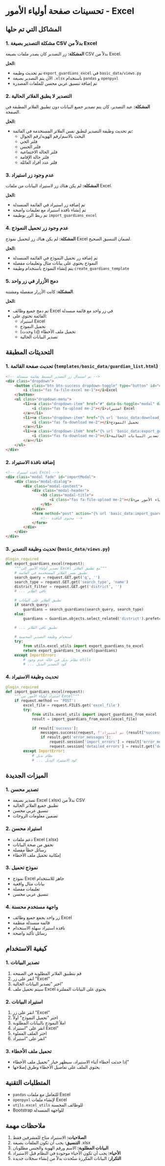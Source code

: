 # تحسينات صفحة أولياء الأمور - Excel

## المشاكل التي تم حلها

### 1. مشكلة التصدير بصيغة CSV بدلاً من Excel
**المشكلة:** زر التصدير كان يصدر ملفات بصيغة CSV بدلاً من Excel.

**الحل:** 
- تم تحديث وظيفة `export_guardians_excel` في `basic_data/views.py`
- الآن يتم التصدير بصيغة `.xlsx` باستخدام `pandas` و `openpyxl`
- تم إضافة تنسيق عربي محسن للملفات المصدرة

### 2. التصدير لا يطبق الفلاتر الحالية
**المشكلة:** عند التصدير، كان يتم تصدير جميع البيانات دون تطبيق الفلاتر المطبقة في الصفحة.

**الحل:**
- تم تحديث وظيفة التصدير لتطبق نفس الفلاتر المستخدمة في القائمة:
  - البحث بالاسم/رقم الهوية/رقم الجوال
  - فلتر الحي
  - فلتر الجنس
  - فلتر الحالة الاجتماعية
  - فلتر حالة الإقامة
  - فلتر عدد أفراد العائلة

### 3. عدم وجود زر استيراد
**المشكلة:** لم يكن هناك زر لاستيراد البيانات من ملفات Excel.

**الحل:**
- تم إضافة زر استيراد في القائمة المنسدلة
- تم إنشاء نافذة استيراد مع تعليمات واضحة
- تم ربط الزر بوظيفة `import_guardians_excel`

### 4. عدم وجود زر تحميل النموذج
**المشكلة:** لم يكن هناك زر لتحميل نموذج Excel لضمان التنسيق الصحيح.

**الحل:**
- تم إضافة زر تحميل النموذج في القائمة المنسدلة
- النموذج يحتوي على بيانات مثال وتعليمات مفصلة
- يتم إنشاء النموذج باستخدام وظيفة `create_guardians_template`

### 5. دمج الأزرار في زر واحد
**المشكلة:** كانت الأزرار منفصلة ومشتتة.

**الحل:**
- تم دمج جميع وظائف Excel في زر واحد مع قائمة منسدلة
- القائمة تحتوي على:
  - استيراد Excel
  - تحميل النموذج
  - تحميل ملف الأخطاء (إذا وجدت)
  - تصدير البيانات الحالية

## التحديثات المطبقة

### 1. تحديث صفحة القائمة (`templates/basic_data/guardian_list.html`)
```html
<!-- تم استبدال زر التصدير البسيط بقائمة منسدلة -->
<div class="dropdown">
    <button class="btn btn-success dropdown-toggle" type="button" id="excelDropdown" data-bs-toggle="dropdown">
        <i class="fas fa-file-excel me-1"></i>Excel
    </button>
    <ul class="dropdown-menu">
        <li><a class="dropdown-item" href="#" data-bs-toggle="modal" data-bs-target="#importModal">
            <i class="fas fa-upload me-2"></i>استيراد Excel
        </a></li>
        <li><a class="dropdown-item" href="{% url 'basic_data:download_guardians_template' %}">
            <i class="fas fa-download me-2"></i>تحميل النموذج
        </a></li>
        <li><a class="dropdown-item" href="{% url 'basic_data:export_guardians_excel' %}{% if request.GET %}?{{ request.GET.urlencode }}{% endif %}">
            <i class="fas fa-download me-2"></i>تصدير البيانات الحالية
        </a></li>
    </ul>
</div>
```

### 2. إضافة نافذة الاستيراد
```html
<!-- نافذة استيراد Excel -->
<div class="modal fade" id="importModal">
    <div class="modal-dialog">
        <div class="modal-content">
            <div class="modal-header">
                <h5 class="modal-title">
                    <i class="fas fa-file-upload me-2"></i>استيراد أولياء الأمور من Excel
                </h5>
            </div>
            <form method="post" action="{% url 'basic_data:import_guardians_excel' %}" enctype="multipart/form-data">
                <!-- محتوى النافذة -->
            </form>
        </div>
    </div>
</div>
```

### 3. تحديث وظيفة التصدير (`basic_data/views.py`)
```python
@login_required
def export_guardians_excel(request):
    """تصدير أولياء الأمور إلى Excel مع تطبيق الفلاتر"""
    # تطبيق نفس الفلاتر المستخدمة في القائمة
    search_query = request.GET.get('q', '')
    search_type = request.GET.get('search_type', 'name')
    district_filter = request.GET.get('district', '')
    # ... باقي الفلاتر
    
    # تطبيق الفلاتر على البيانات
    if search_query:
        guardians = search_guardians(search_query, search_type)
    else:
        guardians = Guardian.objects.select_related('district').prefetch_related('wives').all()
    
    # ... تطبيق باقي الفلاتر
    
    # استخدام وظيفة التصدير المحسنة
    try:
        from utils.excel_utils import export_guardians_to_excel
        return export_guardians_to_excel(guardians)
    except ImportError:
        # نظام بديل في حالة عدم وجود utils
        # ... كود التصدير البديل
```

### 4. تحديث وظيفة الاستيراد
```python
@login_required 
def import_guardians_excel(request):
    """استيراد أولياء الأمور من Excel"""
    if request.method == 'POST':
        excel_file = request.FILES.get('excel_file')
        try:
            from utils.excel_utils import import_guardians_from_excel
            result = import_guardians_from_excel(excel_file)
            
            if result['success']:
                messages.success(request, f'تم استيراد {result["success_count"]} ولي أمر بنجاح')
                if result.get('error_messages'):
                    request.session['import_errors'] = result['error_messages']
                    request.session['detailed_errors'] = result.get('detailed_errors', [])
        except ImportError:
            # نظام بديل
            # ... كود الاستيراد البديل
```

## الميزات الجديدة

### 1. تصدير محسن
- تصدير بصيغة Excel (.xlsx) بدلاً من CSV
- تطبيق جميع الفلاتر الحالية
- تنسيق عربي محسن
- تضمين معلومات الزوجات

### 2. استيراد محسن
- دعم ملفات Excel (.xlsx)
- تحقق من صحة البيانات
- رسائل خطأ مفصلة
- إمكانية تحميل ملف الأخطاء

### 3. نموذج تحميل
- نموذج Excel جاهز للاستخدام
- بيانات مثال واقعية
- تعليمات مفصلة
- تنسيق عربي محسن

### 4. واجهة مستخدم محسنة
- زر واحد يجمع جميع وظائف Excel
- قائمة منسدلة منظمة
- نافذة استيراد سهلة الاستخدام
- رسائل تأكيد واضحة

## كيفية الاستخدام

### 1. تصدير البيانات
1. قم بتطبيق الفلاتر المطلوبة في الصفحة
2. انقر على زر "Excel"
3. اختر "تصدير البيانات الحالية"
4. سيتم تحميل ملف Excel يحتوي على البيانات المفلترة

### 2. استيراد البيانات
1. انقر على زر "Excel"
2. اختر "تحميل النموذج" أولاً
3. املأ النموذج بالبيانات المطلوبة
4. انقر على "استيراد Excel"
5. اختر الملف المملوء
6. انقر على "استيراد"

### 3. تحميل ملف الأخطاء
- إذا حدثت أخطاء أثناء الاستيراد، سيظهر خيار "تحميل ملف الأخطاء"
- يحتوي الملف على تفاصيل الأخطاء وطرق إصلاحها

## المتطلبات التقنية

- `pandas` للتعامل مع ملفات Excel
- `openpyxl` لإنشاء ملفات Excel
- `utils.excel_utils` للوظائف المحسنة
- Bootstrap للواجهة المنسدلة

## ملاحظات مهمة

1. **الصلاحيات:** الاستيراد متاح للمشرفين فقط
2. **التنسيق:** يجب أن تكون الملفات بصيغة .xlsx
3. **البيانات المطلوبة:** الاسم ورقم الهوية والجنس مطلوبان
4. **الأحياء:** يجب أن تكون الأحياء موجودة في النظام قبل الاستيراد
5. **التكرار:** البيانات المكررة ستُحدث بدلاً من إنشاء سجلات جديدة 